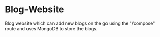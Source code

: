 # Blog-Website

Blog website which can add new blogs on the go using the "/compose" route and uses MongoDB to store the blogs.
